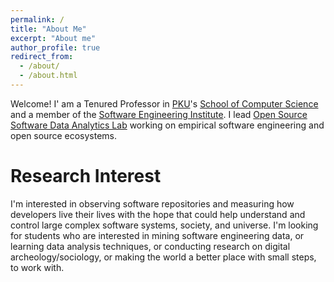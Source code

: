 ```yaml
---
permalink: /
title: "About Me"
excerpt: "About me"
author_profile: true
redirect_from: 
  - /about/
  - /about.html
---
```


Welcome! I' am a Tenured Professor in [PKU](https://www.pku.edu.cn/)'s [School of Computer Science](https://cs.pku.edu.cn/) and a member of the [Software Engineering Institute](http://www.sei.pku.edu.cn/). I lead [Open Source Software Data Analytics Lab](https://osslab-pku.github.io/) working on empirical software engineering and open source ecosystems.

Research Interest
===================
I'm interested in observing software repositories and measuring how developers live their lives with the hope that could help understand and control large complex software systems, society, and universe. I'm looking for students who are interested in mining software engineering data, or learning data analysis techniques, or conducting research on digital archeology/sociology, or making the world a better place with small steps, to work with.